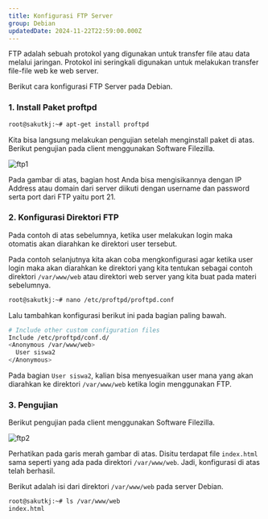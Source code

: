 ```yaml
---
title: Konfigurasi FTP Server
group: Debian
updatedDate: 2024-11-22T22:59:00.000Z
---
```

FTP adalah sebuah protokol yang digunakan untuk transfer file atau data melalui jaringan. Protokol ini seringkali digunakan untuk melakukan transfer file-file web ke web server.

Berikut cara konfigurasi FTP Server pada Debian.

### 1. Install Paket proftpd
```bash
root@sakutkj:~# apt-get install proftpd
```
Kita bisa langsung melakukan pengujian setelah menginstall paket di atas. Berikut pengujian pada client menggunakan Software Filezilla.

![ftp1](https://box.andka.my.id/ftp1.png)

Pada gambar di atas, bagian host Anda bisa mengisikannya dengan IP Address atau domain dari server diikuti dengan username dan password serta port dari FTP yaitu port 21.

### 2. Konfigurasi Direktori FTP
Pada contoh di atas sebelumnya, ketika user melakukan login maka otomatis akan diarahkan ke direktori user tersebut.

Pada contoh selanjutnya kita akan coba mengkonfigurasi agar ketika user login maka akan diarahkan ke direktori yang kita tentukan sebagai contoh direktori `/var/www/web` atau direktori web server yang kita buat pada materi sebelumnya.

```bash
root@sakutkj:~# nano /etc/proftpd/proftpd.conf
```

Lalu tambahkan konfigurasi berikut ini pada bagian paling bawah.

```bash
# Include other custom configuration files
Include /etc/proftpd/conf.d/
<Anonymous /var/www/web>
  User siswa2
</Anonymous>
```

Pada bagian `User siswa2`, kalian bisa menyesuaikan user mana yang akan diarahkan ke direktori `/var/www/web` ketika login menggunakan FTP.

### 3. Pengujian
Berikut pengujian pada client menggunakan Software Filezilla.

![ftp2](https://box.andka.my.id/ftp2.png)

Perhatikan pada garis merah gambar di atas. Disitu terdapat file `index.html` sama seperti yang ada pada direktori `/var/www/web`. Jadi, konfigurasi di atas telah berhasil.

Berikut adalah isi dari direktori `/var/www/web` pada server Debian.

```bash
root@sakutkj:~# ls /var/www/web
index.html
```
